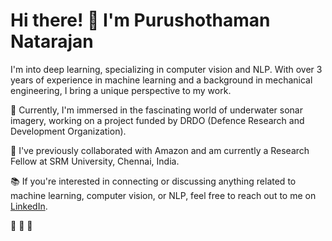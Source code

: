 # Hi there! 👋 I'm Purushothaman Natarajan

I'm into deep learning, specializing in computer vision and NLP. With over 3 years of experience in machine learning and a background in mechanical engineering, I bring a unique perspective to my work.

🔬 Currently, I'm immersed in the fascinating world of underwater sonar imagery, working on a project funded by DRDO (Defence Research and Development Organization).

💼 I've previously collaborated with Amazon and am currently a Research Fellow at SRM University, Chennai, India.

📚 If you're interested in connecting or discussing anything related to machine learning, computer vision, or NLP, feel free to reach out to me on [LinkedIn](https://www.linkedin.com/in/purushothamann/).

🚀 🚀 🚀
